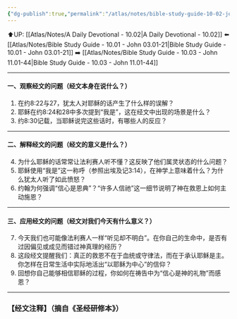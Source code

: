 ```yaml
---
{"dg-publish":true,"permalink":"/atlas/notes/bible-study-guide-10-02-john-08-12-59/"}
---
```


⬆️UP: [[Atlas/Notes/A Daily Devotional - 10.02\|A Daily Devotional - 10.02]]
⬅️ [[Atlas/Notes/Bible Study Guide - 10.01 - John 03.01-21\|Bible Study Guide - 10.01 - John 03.01-21]]
➡️ [[Atlas/Notes/Bible Study Guide - 10.03 - John 11.01-44\|Bible Study Guide - 10.03 - John 11.01-44]] 

---

#### 一、观察经文的问题（经文本身在说什么？）

1. 在约8:22与27，犹太人对耶稣的话产生了什么样的误解？
2. 耶稣在约8:24和28中多次提到“我是”，这在经文中出现的场景是什么？
3. 约8:30记载，当耶稣说完这些话时，有哪些人的反应？

---

#### 二、解释经文的问题（经文的意义是什么？）

4. 为什么耶稣的话常常让法利赛人听不懂？这反映了他们属灵状态的什么问题？
5. 耶稣使用“我是”这一称呼（参照出埃及记3:14），在神学上意味着什么？为什么犹太人听了如此愤怒？
6. 约翰为何强调“信心是恩典”？“许多人信祂”这一细节说明了神在救恩上如何主动施恩？

---

#### 三、应用经文的问题（经文对我们今天有什么意义？）

7. 今天我们也可能像法利赛人一样“听见却不明白”。在你自己的生命中，是否有过因偏见或成见而错过神真理的经历？
8. 这段经文提醒我们：真正的救恩不在于血统或守律法，而在于承认耶稣是主。你怎样在日常生活中实际地活出“以耶稣为中心”的信仰？
9. 回想你自己能够相信耶稣的过程，你如何在祷告中为“信心是神的礼物”而感恩？

---
### 【经文注释】（摘自《圣经研修本》）

